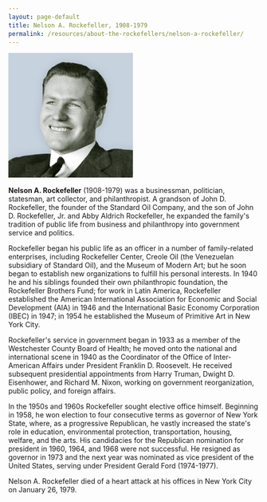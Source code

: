 ```yaml
---
layout: page-default
title: Nelson A. Rockefeller, 1908-1979
permalink: /resources/about-the-rockefellers/nelson-a-rockefeller/
---
```

<div class="bio-page-image"><img alt="Nelson A. Rockefeller" src="/assets/img/08_nelsonarockefeller.png"/></div>

**Nelson A. Rockefeller** (1908-1979) was a businessman, politician, statesman, art collector, and philanthropist. A grandson of John D. Rockefeller, the founder of the Standard Oil Company, and the son of John D. Rockefeller, Jr. and Abby Aldrich Rockefeller, he expanded the family's tradition of public life from business and philanthropy into government service and politics.  

Rockefeller began his public life as an officer in a number of family-related enterprises, including Rockefeller Center, Creole Oil (the Venezuelan subsidiary of Standard Oil), and the Museum of Modern Art; but he soon began to establish new organizations to fulfill his personal interests. In 1940 he and his siblings founded their own philanthropic foundation, the Rockefeller Brothers Fund; for work in Latin America, Rockefeller established the American International Association for Economic and Social Development (AIA) in 1946 and the International Basic Economy Corporation (IBEC) in 1947; in 1954 he established the Museum of Primitive Art in New York City.  

Rockefeller's service in government began in 1933 as a member of the Westchester County Board of Health; he moved onto the national and international scene in 1940 as the Coordinator of the Office of Inter-American Affairs under President Franklin D. Roosevelt. He received subsequent presidential appointments from Harry Truman, Dwight D. Eisenhower, and Richard M. Nixon, working on government reorganization, public policy, and foreign affairs.  

In the 1950s and 1960s Rockefeller sought elective office himself. Beginning in 1958, he won election to four consecutive terms as governor of New York State, where, as a progressive Republican, he vastly increased the state's role in education, environmental protection, transportation, housing, welfare, and the arts. His candidacies for the Republican nomination for president in 1960, 1964, and 1968 were not successful. He resigned as governor in 1973 and the next year was nominated as vice president of the United States, serving under President Gerald Ford (1974-1977).  

Nelson A. Rockefeller died of a heart attack at his offices in New York City on January 26, 1979\. 
